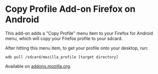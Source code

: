 Copy Profile Add-on Firefox on Android
============================================

This add-on adds a "Copy Profile" menu item to your Firefox for Android menu,
which will copy your Firefox profile to your sdcard.

After hitting this menu item, to get your profile onto your desktop, run:
```	
adb pull /sdcard/mozilla_profile [target directory]
```

Available on [addons.mozilla.org](https://addons.mozilla.org/en-US/android/addon/copy-profile/).

